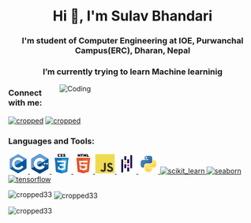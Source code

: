 <h1 align="center">Hi 👋, I'm Sulav Bhandari</h1>
<h3 align="center">I'm student of Computer Engineering at IOE, Purwanchal Campus(ERC), Dharan, Nepal</h3>
<h3 align="center">I’m currently trying to learn Machine learninig</h3>
<img align="right" alt="Coding" width="400"
    src="https://raw.githubusercontent.com/TheDudeThatCode/TheDudeThatCode/master/Assets/Developer.gif">


<h3 align="left">Connect with me:</h3>
<p align="left">
    <a href="https://www.codechef.com/users/cropped" target="blank"><img align="center"
            src="https://cdn.jsdelivr.net/npm/simple-icons@3.1.0/icons/codechef.svg" alt="cropped" height="30"
            width="40" /></a>
    <a href="https://codeforces.com/profile/cropped" target="blank"><img align="center"
            src="https://raw.githubusercontent.com/rahuldkjain/github-profile-readme-generator/master/src/images/icons/Social/codeforces.svg"
            alt="cropped" height="30" width="40" /></a>
</p>

<h3 align="left">Languages and Tools:</h3>
<p align="left"> <a href="https://www.cprogramming.com/" target="_blank" rel="noreferrer"> <img
            src="https://raw.githubusercontent.com/devicons/devicon/master/icons/c/c-original.svg" alt="c" width="40"
            height="40" /> </a> <a href="https://www.w3schools.com/cpp/" target="_blank" rel="noreferrer"> <img
            src="https://raw.githubusercontent.com/devicons/devicon/master/icons/cplusplus/cplusplus-original.svg"
            alt="cplusplus" width="40" height="40" /> </a> <a href="https://www.w3schools.com/css/" target="_blank"
        rel="noreferrer"> <img
            src="https://raw.githubusercontent.com/devicons/devicon/master/icons/css3/css3-original-wordmark.svg"
            alt="css3" width="40" height="40" /> </a> <a href="https://www.w3.org/html/" target="_blank"
        rel="noreferrer"> <img
            src="https://raw.githubusercontent.com/devicons/devicon/master/icons/html5/html5-original-wordmark.svg"
            alt="html5" width="40" height="40" /> </a> <a href="https://developer.mozilla.org/en-US/docs/Web/JavaScript"
        target="_blank" rel="noreferrer"> <img
            src="https://raw.githubusercontent.com/devicons/devicon/master/icons/javascript/javascript-original.svg"
            alt="javascript" width="40" height="40" /> </a> <a href="https://pandas.pydata.org/" target="_blank"
        rel="noreferrer"> <img
            src="https://raw.githubusercontent.com/devicons/devicon/2ae2a900d2f041da66e950e4d48052658d850630/icons/pandas/pandas-original.svg"
            alt="pandas" width="40" height="40" /> </a> <a href="https://www.python.org" target="_blank"
        rel="noreferrer"> <img
            src="https://raw.githubusercontent.com/devicons/devicon/master/icons/python/python-original.svg"
            alt="python" width="40" height="40" /> </a> <a href="https://scikit-learn.org/" target="_blank"
        rel="noreferrer"> <img src="https://upload.wikimedia.org/wikipedia/commons/0/05/Scikit_learn_logo_small.svg"
            alt="scikit_learn" width="40" height="40" /> </a> <a href="https://seaborn.pydata.org/" target="_blank"
        rel="noreferrer"> <img src="https://seaborn.pydata.org/_images/logo-mark-lightbg.svg" alt="seaborn" width="40"
            height="40" /> </a> <a href="https://www.tensorflow.org" target="_blank" rel="noreferrer"> <img
            src="https://www.vectorlogo.zone/logos/tensorflow/tensorflow-icon.svg" alt="tensorflow" width="40"
            height="40" /> </a> </p>

<p><img align="left"
        src="https://github-readme-stats.vercel.app/api/top-langs?username=cropped33&show_icons=true&locale=en&layout=compact"
        alt="cropped33" class="bgb" /></p>

<p>&nbsp;<img align="center"
        src="https://github-readme-stats.vercel.app/api?username=cropped33&show_icons=true&locale=en" alt="cropped33"
        class="bgb" /></p>

<p><img src="https://github-readme-streak-stats.herokuapp.com/?user=cropped33&" alt="cropped33" class="bgb"></p>


<style>
    .bgb {
        background-color:transparent !important;
    }
</style>
